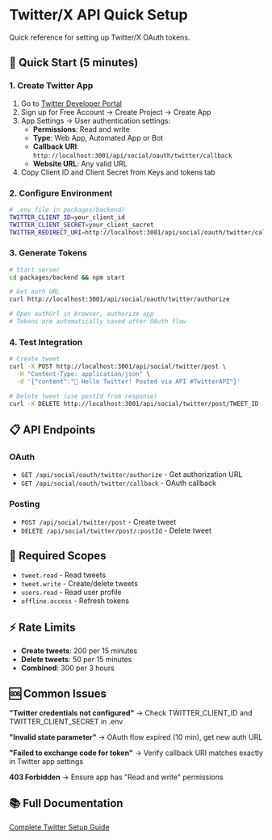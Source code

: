 # Twitter/X API Quick Setup

Quick reference for setting up Twitter/X OAuth tokens.

## 🚀 Quick Start (5 minutes)

### 1. Create Twitter App
1. Go to [Twitter Developer Portal](https://developer.x.com/)
2. Sign up for Free Account → Create Project → Create App
3. App Settings → User authentication settings:
   - **Permissions**: Read and write
   - **Type**: Web App, Automated App or Bot
   - **Callback URI**: `http://localhost:3001/api/social/oauth/twitter/callback`
   - **Website URL**: Any valid URL
4. Copy Client ID and Client Secret from Keys and tokens tab

### 2. Configure Environment
```bash
# .env file in packages/backend/
TWITTER_CLIENT_ID=your_client_id
TWITTER_CLIENT_SECRET=your_client_secret
TWITTER_REDIRECT_URI=http://localhost:3001/api/social/oauth/twitter/callback
```

### 3. Generate Tokens
```bash
# Start server
cd packages/backend && npm start

# Get auth URL
curl http://localhost:3001/api/social/oauth/twitter/authorize

# Open authUrl in browser, authorize app
# Tokens are automatically saved after OAuth flow
```

### 4. Test Integration
```bash
# Create tweet
curl -X POST http://localhost:3001/api/social/twitter/post \
  -H "Content-Type: application/json" \
  -d '{"content":"🚀 Hello Twitter! Posted via API #TwitterAPI"}'

# Delete tweet (use postId from response)
curl -X DELETE http://localhost:3001/api/social/twitter/post/TWEET_ID
```

## 📋 API Endpoints

### OAuth
- `GET /api/social/oauth/twitter/authorize` - Get authorization URL
- `GET /api/social/oauth/twitter/callback` - OAuth callback

### Posting
- `POST /api/social/twitter/post` - Create tweet
- `DELETE /api/social/twitter/post/:postId` - Delete tweet

## 🔧 Required Scopes
- `tweet.read` - Read tweets
- `tweet.write` - Create/delete tweets  
- `users.read` - Read user profile
- `offline.access` - Refresh tokens

## ⚡ Rate Limits
- **Create tweets**: 200 per 15 minutes
- **Delete tweets**: 50 per 15 minutes
- **Combined**: 300 per 3 hours

## 🆘 Common Issues

**"Twitter credentials not configured"**
→ Check TWITTER_CLIENT_ID and TWITTER_CLIENT_SECRET in .env

**"Invalid state parameter"**
→ OAuth flow expired (10 min), get new auth URL

**"Failed to exchange code for token"**
→ Verify callback URI matches exactly in Twitter app settings

**403 Forbidden**
→ Ensure app has "Read and write" permissions

## 📚 Full Documentation
[Complete Twitter Setup Guide](./TWITTER_TOKEN_SETUP_GUIDE.md) 